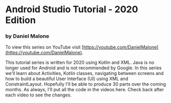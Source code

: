 # Android Studio Tutorial - 2020 Edition

### by Daniel Malone

To view this series on YouTube visit [https://youtube.com/DanielMalone](https://youtube.com/DanielMalone).

This tutorial series is written for 2020 using Kotlin and XML. Java is no longer used for Android and is not recommended by Google. In this series we'll learn about Activities, Kotlin classes, navigating between screens and how to build a beautiful User Interface (UI) using XML and ConstraintLayout. Hopefully I'll be able to produce 30 parts over the coming months. As always, I'll put all the code in the videos here. Check back after each video to see the changes.